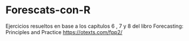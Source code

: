 # Forescats-con-R
Ejercicios resueltos en base a los capítulos 6 , 7 y 8 del libro Forecasting: Principles and Practice https://otexts.com/fpp2/
